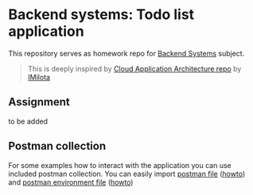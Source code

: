 # Backend systems: Todo list application

This repository serves as homework repo for [Backend Systems](http://unicornuniversity.net/backend-systems) subject. 

> This is deeply inspired by [Cloud Application Architecture repo](https://github.com/UnicornUniversity/bcaa-summer-2024/) by [IMilota](mailto:imilota@centrum.cz)

## Assignment

to be added 

## Postman collection 

For some examples how to interact with the application you can use included postman collection. You can easily import [postman file](postman/unicorn-bsy.postman_collection.json) ([howto](https://docs.tink.com/entries/articles/postman-collection-for-account-check)) and [postman environment file](postman/unicorn-bsy.postman_environment.json) ([howto](https://docs.oracle.com/en/cloud/saas/netsuite/ns-online-help/section_1545058149.html)) 